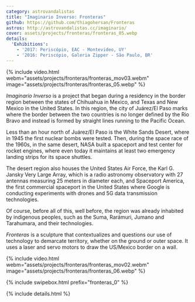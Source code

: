 ```yaml
---
category: astrovandalistas
title: "Imaginario Inverso: Fronteras"
github: https://github.com/thiagohersan/Fronteras
astros: http://astrovandalistas.cc/imaginario/
cover: assets/projects/fronteras/fronteras_05.webp
details:
  'Exhibitions':
    - '2017: Periscópio, EAC - Montevideo, UY'
    - '2016: Periscópio, Galeria Zipper - São Paulo, BR'
---
```

{% include video.html
  webm="assets/projects/fronteras/fronteras_mov03.webm"
  image="assets/projects/fronteras/fronteras_05.webp"
%}

*Imaginario Inverso* is a project that began during a residency in the border region between the states of Chihuahua in Mexico, and Texas and New Mexico in the United States. In this region, the city of Juárez/El Paso marks where the border between the two countries is no longer defined by the Rio Bravo and instead is formed by straight lines running to the Pacific Ocean.

Less than an hour north of Juárez/El Paso is the White Sands Desert, where in 1945 the first nuclear bombs were tested. Then, during the space race of the 1960s, in the same desert, NASA built a spaceport and test center for rocket engines, where even today it maintains at least two emergency landing strips for its space shuttles.

The desert region also houses the United States Air Force, the Karl G. Jansky Very Large Array, which is a radio astronomy observatory with 27 antennas measuring 25 meters in diameter each, and Spaceport America, the first commercial spaceport in the United States where Google is conducting experiments with drones and 5G data transmission technologies.

Of course, before all of this, well before, the region was already inhabited by indigenous peoples, such as the Suma, Rarámuri, Jumano and Tarahumara, and their technologies.

*Fronteras* is a sculpture that contextualizes and questions our use of technology to demarcate territory, whether on the ground or outer space. It uses a laser and servo motors to draw the US/Mexico border on a wall.

{% include video.html
  webm="assets/projects/fronteras/fronteras_mov02.webm"
  image="assets/projects/fronteras/fronteras_06.webp"
%}

{% include swipebox.html prefix="fronteras_0" %}

{% include details.html %}
